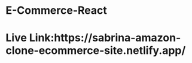 <h1>E-Commerce-React <h1>
Live Link:https://sabrina-amazon-clone-ecommerce-site.netlify.app/
<!--  -->
